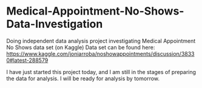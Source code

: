 # Medical-Appointment-No-Shows-Data-Investigation
Doing independent data analysis project investigating Medical Appointment No Shows data set (on Kaggle)
Data set can be found here: https://www.kaggle.com/joniarroba/noshowappointments/discussion/38330#latest-288579

I have just started this project today, and I am still in the stages of preparing the data for analysis.  I will be ready for analysis by tomorrow.
